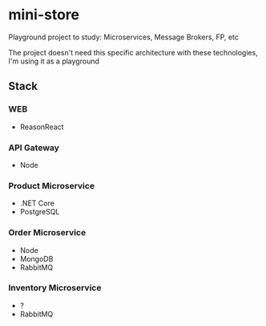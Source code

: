 # mini-store
Playground project to study: Microservices, Message Brokers, FP, etc

The project doesn't need this specific architecture with these
technologies, I'm using it as a playground

## Stack

### WEB
  - ReasonReact

### API Gateway
  - Node

### Product Microservice
  - .NET Core
  - PostgreSQL

### Order Microservice
  - Node
  - MongoDB
  - RabbitMQ

### Inventory Microservice
  - ?
  - RabbitMQ
